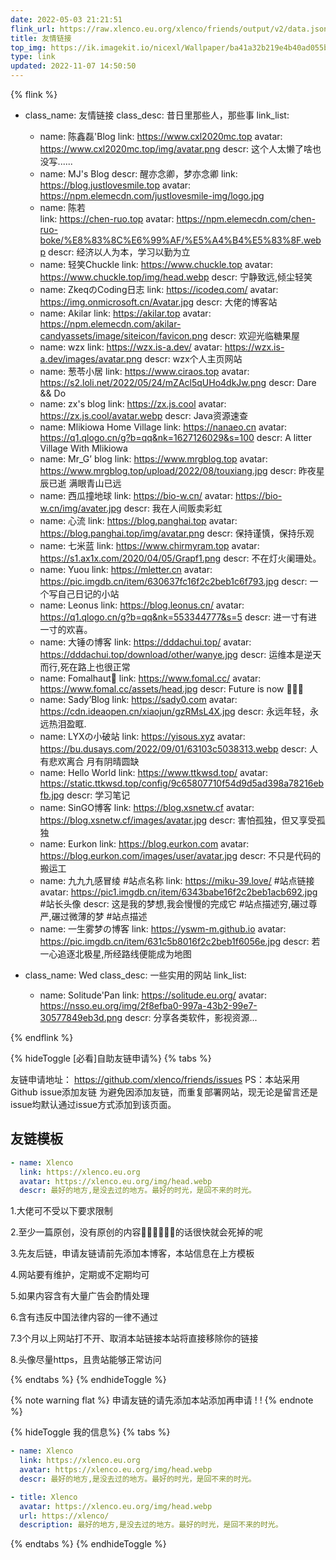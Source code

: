 ```yaml
---
date: 2022-05-03 21:21:51
flink_url: https://raw.xlenco.eu.org/xlenco/friends/output/v2/data.json
title: 友情链接
top_img: https://ik.imagekit.io/nicexl/Wallpaper/ba41a32b219e4b40ad055bbb52935896_Y0819msuI.jpg
type: link
updated: 2022-11-07 14:50:50
---
```

{% flink %}
- class_name: 友情链接
  class_desc: 昔日里那些人，那些事
  link_list:
    - name: 陈鑫磊'Blog
      link: https://www.cxl2020mc.top
      avatar: https://www.cxl2020mc.top/img/avatar.png
      descr: 这个人太懒了啥也没写......
    - name: MJ's Blog
      descr: 醒亦念卿，梦亦念卿
      link: https://blog.justlovesmile.top
      avatar: https://npm.elemecdn.com/justlovesmile-img/logo.jpg
    - name: 陈若  
      link: https://chen-ruo.top
      avatar: https://npm.elemecdn.com/chen-ruo-boke/%E8%83%8C%E6%99%AF/%E5%A4%B4%E5%83%8F.webp
      descr: 经济以人为本，学习以勤为立
    - name: 轻笑Chuckle
      link: https://www.chuckle.top
      avatar: https://www.chuckle.top/img/head.webp
      descr: 宁静致远,倾尘轻笑
    - name: ZkeqのCoding日志
      link: https://icodeq.com/
      avatar: https://img.onmicrosoft.cn/Avatar.jpg
      descr: 大佬的博客站
    - name: Akilar
      link: https://akilar.top
      avatar: https://npm.elemecdn.com/akilar-candyassets/image/siteicon/favicon.png
      descr: 欢迎光临糖果屋
    - name: wzx
      link: https://wzx.is-a.dev/
      avatar: https://wzx.is-a.dev/images/avatar.png
      descr: wzx个人主页网站
    - name: 葱苓小居
      link: https://www.ciraos.top
      avatar: https://s2.loli.net/2022/05/24/mZAcl5qUHo4dkJw.png
      descr: Dare && Do
    - name: zx's blog
      link: https://zx.js.cool
      avatar: https://zx.js.cool/avatar.webp
      descr: Java资源速查
    - name: Mlikiowa Home Village
      link: https://nanaeo.cn
      avatar: https://q1.qlogo.cn/g?b=qq&nk=1627126029&s=100
      descr: A litter Village With Mlikiowa
    - name:  Mr_G’ blog
      link: https://www.mrgblog.top
      avatar: https://www.mrgblog.top/upload/2022/08/touxiang.jpg
      descr: 昨夜星辰已逝 满眼青山已远
    - name: 西瓜撞地球
      link: https://bio-w.cn/
      avatar: https://bio-w.cn/img/avater.jpg
      descr: 我在人间贩卖彩虹
    - name: 心流
      link: https://blog.panghai.top
      avatar: https://blog.panghai.top/img/avatar.png
      descr: 保持谨慎，保持乐观
    - name: 七米蓝
      link: https://www.chirmyram.top
      avatar: https://s1.ax1x.com/2020/04/05/Grapf1.png
      descr: 不在灯火阑珊处。
    - name: Yuou
      link: https://mletter.cn
      avatar: https://pic.imgdb.cn/item/630637fc16f2c2beb1c6f793.jpg
      descr: 一个写自己日记的小站
    - name: Leonus
      link: https://blog.leonus.cn/
      avatar: https://q1.qlogo.cn/g?b=qq&nk=553344777&s=5
      descr: 进一寸有进一寸的欢喜。
    - name: 大锤の博客
      link: https://dddachui.top/
      avatar: https://dddachui.top/download/other/wanye.jpg
      descr: 运维本是逆天而行,死在路上也很正常
    - name: Fomalhaut🥝
      link: https://www.fomal.cc/
      avatar: https://www.fomal.cc/assets/head.jpg
      descr: Future is now 🍭🍭🍭
    - name: Sady’Blog
      link: https://sady0.com
      avatar: https://cdn.ideaopen.cn/xiaojun/gzRMsL4X.jpg
      descr: 永远年轻，永远热泪盈眶.
    - name: LYXの小破站
      link: https://yisous.xyz
      avatar: https://bu.dusays.com/2022/09/01/63103c5038313.webp
      descr: 人有悲欢离合 月有阴晴圆缺
    - name: Hello World
      link: https://www.ttkwsd.top/
      avatar: https://static.ttkwsd.top/config/9c65807710f54d9d5ad398a78216ebfb.jpg
      descr: 学习笔记
    - name: SinGO博客
      link: https://blog.xsnetw.cf
      avatar: https://blog.xsnetw.cf/images/avatar.jpg
      descr: 害怕孤独，但又享受孤独
    - name: Eurkon
      link: https://blog.eurkon.com
      avatar: https://blog.eurkon.com/images/user/avatar.jpg
      descr: 不只是代码的搬运工
    - name: 九九九感冒绫 #站点名称
      link: https://miku-39.love/ #站点链接
      avatar: https://pic1.imgdb.cn/item/6343babe16f2c2beb1acb692.jpg #站长头像
      descr: 这是我的梦想,我会慢慢的完成它 #站点描述穷,碾过尊严,碾过微薄的梦 #站点描述
    - name: 一生雾梦の博客
      link: https://yswm-m.github.io
      avatar: https://pic.imgdb.cn/item/631c5b8016f2c2beb1f6056e.jpg
      descr: 若一心追逐北极星,所经路线便能成为地图

- class_name: Wed
  class_desc: 一些实用的网站
  link_list:
    - name: Solitude'Pan
      link: https://solitude.eu.org/
      avatar: https://nsso.eu.org/img/2f8efba0-997a-43b2-99e7-30577849eb3d.png
      descr: 分享各类软件，影视资源...

{% endflink %}




{% hideToggle [必看]自助友链申请%}
{% tabs  %}

<!-- tab 友链申请 -->

友链申请地址：
https://github.com/xlenco/friends/issues
PS：本站采用Github issue添加友链
为避免因添加友链，而重复部署网站，现无论是留言还是issue均默认通过issue方式添加到该页面。

## 友链模板

```yml
- name: Xlenco
  link: https://xlenco.eu.org
  avatar: https://xlenco.eu.org/img/head.webp
  descr: 最好的地方,是没去过的地方。最好的时光，是回不来的时光。
```

<!-- endtab -->

<!-- tab 友链须知 -->

1.大佬可不受以下要求限制

2.至少一篇原创，没有原创的内容📔📕📗📘📙📓的话很快就会死掉的呢

3.先友后链，申请友链请前先添加本博客，本站信息在上方模板

4.网站要有维护，定期或不定期均可

5.如果内容含有大量广告会酌情处理

6.含有违反中国法律内容的一律不通过

7.3个月以上网站打不开、取消本站链接本站将直接移除你的链接

8.头像尽量https，且贵站能够正常访问

<!-- endtab -->

{% endtabs %}
{% endhideToggle %}

{% note warning flat %}
申请友链的请先添加本站添加再申请 ! !
{% endnote %}

{% hideToggle 我的信息%}
{% tabs  %}

<!-- tab Butterfly & MengD -->

```yml
- name: Xlenco
  link: https://xlenco.eu.org
  avatar: https://xlenco.eu.org/img/head.webp
  descr: 最好的地方,是没去过的地方。最好的时光，是回不来的时光。
```

<!-- endtab -->

<!-- tab volantis -->

```yml
- title: Xlenco
  avatar: https://xlenco.eu.org/img/head.webp
  url: https://xlenco/
  description: 最好的地方,是没去过的地方。最好的时光，是回不来的时光。
```

<!-- endtab -->

{% endtabs %}
{% endhideToggle %}
